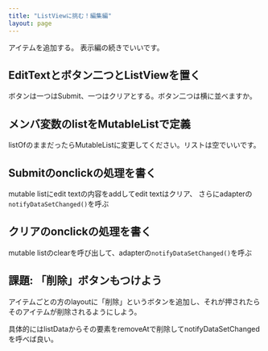 ```yaml
---
title: "ListViewに挑む！編集編"
layout: page
---
```

アイテムを追加する。
表示編の続きでいいです。

## EditTextとボタン二つとListViewを置く

ボタンは一つはSubmit、一つはクリアとする。ボタン二つは横に並べますか。

## メンバ変数のlistをMutableListで定義

listOfのままだったらMutableListに変更してください。リストは空でいいです。

## Submitのonclickの処理を書く

mutable listにedit textの内容をaddしてedit textはクリア、
さらにadapterの`notifyDataSetChanged()`を呼ぶ

## クリアのonclickの処理を書く

mutable listのclearを呼び出して、adapterの`notifyDataSetChanged()`を呼ぶ

## 課題: 「削除」ボタンもつけよう

アイテムごとの方のlayoutに「削除」というボタンを追加し、それが押されたらそのアイテムが削除されるようにしよう。

具体的にはlistDataからその要素をremoveAtで削除してnotifyDataSetChangedを呼べば良い。